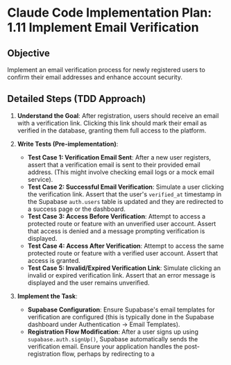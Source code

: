 # Claude Code Implementation Plan: 1.11 Implement Email Verification

## Objective
Implement an email verification process for newly registered users to confirm their email addresses and enhance account security.

## Detailed Steps (TDD Approach)

1.  **Understand the Goal**: After registration, users should receive an email with a verification link. Clicking this link should mark their email as verified in the database, granting them full access to the platform.

2.  **Write Tests (Pre-implementation)**:
    *   **Test Case 1: Verification Email Sent**: After a new user registers, assert that a verification email is sent to their provided email address. (This might involve checking email logs or a mock email service).
    *   **Test Case 2: Successful Email Verification**: Simulate a user clicking the verification link. Assert that the user's `verified_at` timestamp in the Supabase `auth.users` table is updated and they are redirected to a success page or the dashboard.
    *   **Test Case 3: Access Before Verification**: Attempt to access a protected route or feature with an unverified user account. Assert that access is denied and a message prompting verification is displayed.
    *   **Test Case 4: Access After Verification**: Attempt to access the same protected route or feature with a verified user account. Assert that access is granted.
    *   **Test Case 5: Invalid/Expired Verification Link**: Simulate clicking an invalid or expired verification link. Assert that an error message is displayed and the user remains unverified.

3.  **Implement the Task**: 
    *   **Supabase Configuration**: Ensure Supabase's email templates for verification are configured (this is typically done in the Supabase dashboard under Authentication -> Email Templates).
    *   **Registration Flow Modification**: After a user signs up using `supabase.auth.signUp()`, Supabase automatically sends the verification email. Ensure your application handles the post-registration flow, perhaps by redirecting to a 

